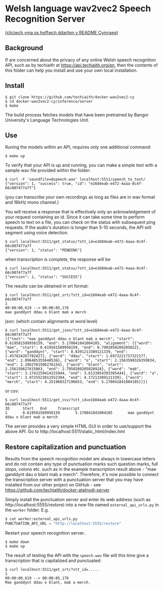 # Welsh language wav2vec2 Speech Recognition Server

[(cliciwch yma os hoffwch ddarllen y README Cymraeg)](README.md)

## Background

If are concerned about the privacy of any online Welsh speech recognition API, such as by techiaith at https://api.techiaith.org/en, then the contents of this folder can help you install and use your own local installation. 


## Install

```
$ git clone https://github.com/techiaith/docker-wav2vec2-cy
$ cd docker-wav2vec2-cy/inference/server
$ make
```

The build process fetches models that have been pretrained by Bangor University's Language Technologies Unit.

## Use

Runing the models within an API, requires only one additional command:

```
$ make up
```

To verify that your API is up and running, you can make a simple text with a sample wav file provided within the folder: 

``` 
$ curl -F 'soundfile=@speech.wav' localhost:5511/speech_to_text/
{"version": 1, "success": true, "id": "e1684eab-e472-4aaa-8c4f-66c007477a7f"}
```

(you can transcribe your own recordings as long as files are in wav format and 16kHz mono channel.)

You will receive a response that is effectively only an acknowledgement of your request containing an id. Since it can take some time to perform speech to text on a file, you can check on the status with subsequent ping requests. If the audio's duration is longer than 5-10 seconds, the API will segment using voice detection. 

```
$ curl localhost:5511/get_status/?stt_id=e1684eab-e472-4aaa-8c4f-66c007477a7f
{"version": 1, "status": "PENDING"}
```

when transcription is complete, the response will be

```
$ curl localhost:5511/get_status/?stt_id=e1684eab-e472-4aaa-8c4f-66c007477a7f
{"version": 1, "status": "SUCCESS"}
````

The results can be obtained in srt format:

```
$ curl localhost:5511/get_srt/?stt_id=e1684eab-e472-4aaa-8c4f-66c007477a7f
1
00:00:00,619 --> 00:00:05,170
mae ganddynt ddau o blant mab a merch
```

json:  (which contain alignments at word level)

```
$ curl localhost:5511/get_json/?stt_id=e1684eab-e472-4aaa-8c4f-66c007477a7f
[{"text": "mae ganddynt ddau o blant mab a merch", "start": 0.619581589958159, "end": 5.170041841004185, "alignment": [{"word": "mae", "start": 0.619581589958159, "end": 0.7992050209205022}, {"word": "ganddynt", "start": 0.8391213389121339, "end": 1.457824267782427}, {"word": "ddau", "start": 1.6973221757322177, "end": 2.096485355648536}, {"word": "o", "start": 2.1563598326359834, "end": 2.1962761506276154}, {"word": "blant", "start": 2.256150627615063, "end": 2.7950209205020924}, {"word": "mab", "start": 3.1742259414225944, "end": 3.6133054393305444}, {"word": "a", "start": 3.9725523012552304, "end": 4.17213389121339}, {"word": "merch", "start": 4.251966527196653, "end": 5.170041841004185}]}]
```

or csv:

```
$ curl localhost:5511/get_csv/?stt_id=e1684eab-e472-4aaa-8c4f-66c007477a7f
ID      Start   End     Transcript
1       0.619581589958159       5.170041841004185       mae ganddynt ddau o blant mab a merch
```


The server provides a very simple HTML GUI in order to use/support the above API. Go to http://localhost:5511/static_html/index.hml

## Restore capitalization and punctuation

Results from the speech recognition model are always in lowercase letters and do not contain any type of punctuation marks such question marks, full stops, colons etc. such as in the example transcription result above - "mae ganddynt dau o blant mab a merch". Therefore, it's now possible to connect the transcription server with a punctuation server that you may have installed from our other project on GitHub - see https://github.com/techiaith/docker-atalnodi-server. 

Simply install the punctuation server and enter its web address (such as http://localhost:5555/restore) into a new file named `external_api_urls.py` in the `worker` folder. E.g.

```python
$ cat worker/external_api_urls.py
PUNCTUATION_API_URL = "http://localhost:5555/restore"
````

Restart your speech recognition server..

```shell
$ make down
$ make up
```

The result of testing the API with the `speech.wav` file will this time give a transcription that is capitalized and punctuated:

```
$ curl localhost:5511/get_srt/?stt_id=.....
1
00:00:00,619 --> 00:00:05,170
Mae ganddynt ddau o blant, mab a merch.
```
